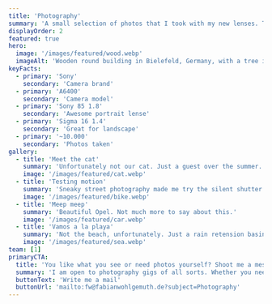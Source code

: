 ```yaml
---
title: 'Photography'
summary: 'A small selection of photos that I took with my new lenses. The selfmade restriction of going with prime lenses over the kit zoom lense was a small hurdle at the beginning but turned out to be an incredible motivation to get creative.'
displayOrder: 2
featured: true
hero:
  image: '/images/featured/wood.webp'
  imageAlt: 'Wooden round building in Bielefeld, Germany, with a tree in the foreground and clear blue sky in the background.'
keyFacts:
  - primary: 'Sony'
    secondary: 'Camera brand'
  - primary: 'A6400'
    secondary: 'Camera model'
  - primary: 'Sony 85 1.8'
    secondary: 'Awesome portrait lense'
  - primary: 'Sigma 16 1.4'
    secondary: 'Great for landscape'
  - primary: '~10.000'
    secondary: 'Photos taken'
gallery:
  - title: 'Meet the cat'
    summary: 'Unfortunately not our cat. Just a guest over the summer. But we had a blast—and got incredible pictures!'
    image: '/images/featured/cat.webp'
  - title: 'Testing motion'
    summary: 'Sneaky street photography made me try the silent shutter on the camera. What a shame, that this resulted in rolling shutter effect and un-round bike tires. Still a very nice shot.'
    image: '/images/featured/bike.webp'
  - title: 'Meep meep'
    summary: 'Beautiful Opel. Not much more to say about this.'
    image: '/images/featured/car.webp'
  - title: 'Vamos a la playa'
    summary: 'Not the beach, unfortunately. Just a rain retension basin (Regenrückhaltebecken) inmidst the city center of Bielefeld, Germany.'
    image: '/images/featured/sea.webp'
team: [1]
primaryCTA:
  title: 'You like what you see or need photos yourself? Shoot me a message'
  summary: 'I am open to photography gigs of all sorts. Whether you need product shots, portraits for your next job application (or just for yourself), or you want to just hang around with me in Bielefeld or sorroundings, to take pictures, please write me!'
  buttonText: 'Write me a mail'
  buttonUrl: 'mailto:fw@fabianwohlgemuth.de?subject=Photography'
---
```

